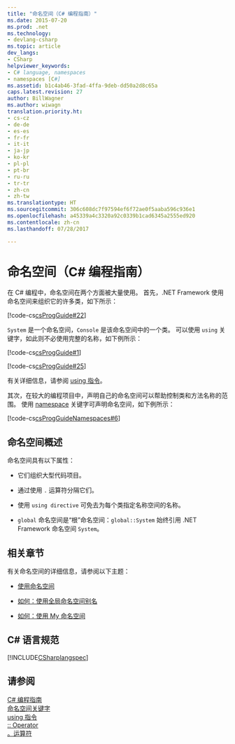 ```yaml
---
title: "命名空间（C# 编程指南）"
ms.date: 2015-07-20
ms.prod: .net
ms.technology:
- devlang-csharp
ms.topic: article
dev_langs:
- CSharp
helpviewer_keywords:
- C# language, namespaces
- namespaces [C#]
ms.assetid: b1c4ab46-3fad-4ffa-9deb-dd50a2d8c65a
caps.latest.revision: 27
author: BillWagner
ms.author: wiwagn
translation.priority.ht:
- cs-cz
- de-de
- es-es
- fr-fr
- it-it
- ja-jp
- ko-kr
- pl-pl
- pt-br
- ru-ru
- tr-tr
- zh-cn
- zh-tw
ms.translationtype: HT
ms.sourcegitcommit: 306c608dc7f97594ef6f72ae0f5aaba596c936e1
ms.openlocfilehash: a45339a4c3320a92c0339b1cad6345a2555ed920
ms.contentlocale: zh-cn
ms.lasthandoff: 07/28/2017

---
```

# <a name="namespaces-c-programming-guide"></a>命名空间（C# 编程指南）
在 C# 编程中，命名空间在两个方面被大量使用。 首先，.NET Framework 使用命名空间来组织它的许多类，如下所示：  
  
 [!code-cs[csProgGuide#22](../../../csharp/programming-guide/inside-a-program/codesnippet/CSharp/index_1.cs)]  
  
 `System` 是一个命名空间，`Console` 是该命名空间中的一个类。 可以使用 `using` 关键字，如此则不必使用完整的名称，如下例所示：  
  
 [!code-cs[csProgGuide#1](../../../csharp/programming-guide/inside-a-program/codesnippet/CSharp/index_2.cs)]  
  
 [!code-cs[csProgGuide#25](../../../csharp/programming-guide/inside-a-program/codesnippet/CSharp/index_3.cs)]  
  
 有关详细信息，请参阅 [using 指令](../../../csharp/language-reference/keywords/using-directive.md)。  
  
 其次，在较大的编程项目中，声明自己的命名空间可以帮助控制类和方法名称的范围。 使用 [namespace](../../../csharp/language-reference/keywords/namespace.md) 关键字可声明命名空间，如下例所示：  
  
 [!code-cs[csProgGuideNamespaces#6](../../../csharp/programming-guide/namespaces/codesnippet/CSharp/index_4.cs)]  
  
## <a name="namespaces-overview"></a>命名空间概述  
 命名空间具有以下属性：  
  
-   它们组织大型代码项目。  
  
-   通过使用 `.` 运算符分隔它们。  
  
-   使用 `using directive` 可免去为每个类指定名称空间的名称。  
  
-   `global` 命名空间是“根”命名空间：`global::System` 始终引用 .NET Framework 命名空间 `System`。  
  
## <a name="related-sections"></a>相关章节  
 有关命名空间的详细信息，请参阅以下主题：  
  
-   [使用命名空间](../../../csharp/programming-guide/namespaces/using-namespaces.md)  
  
-   [如何：使用全局命名空间别名](../../../csharp/programming-guide/namespaces/how-to-use-the-global-namespace-alias.md)  
  
-   [如何：使用 My 命名空间](../../../csharp/programming-guide/namespaces/how-to-use-the-my-namespace.md)  
  
## <a name="c-language-specification"></a>C# 语言规范  
 [!INCLUDE[CSharplangspec](~/includes/csharplangspec-md.md)]  
  
## <a name="see-also"></a>请参阅  
 [C# 编程指南](../../../csharp/programming-guide/index.md)   
 [命名空间关键字](../../../csharp/language-reference/keywords/namespace-keywords.md)   
 [using 指令](../../../csharp/language-reference/keywords/using-directive.md)   
 [:: Operator](../../../csharp/language-reference/operators/namespace-alias-qualifer.md)   
 [。运算符](../../../csharp/language-reference/operators/member-access-operator.md)

